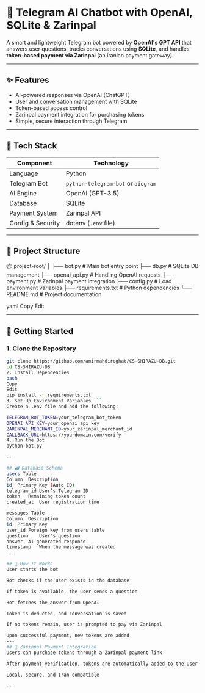 # 🤖 Telegram AI Chatbot with OpenAI, SQLite & Zarinpal

A smart and lightweight Telegram bot powered by **OpenAI's GPT API** that answers user questions, tracks conversations using **SQLite**, and handles **token-based payment via Zarinpal** (an Iranian payment gateway).

---

## ✨ Features

- AI-powered responses via OpenAI (ChatGPT)
- User and conversation management with SQLite
- Token-based access control
- Zarinpal payment integration for purchasing tokens
- Simple, secure interaction through Telegram

---

## 🧰 Tech Stack

| Component       | Technology           |
|----------------|----------------------|
| Language        | Python               |
| Telegram Bot    | `python-telegram-bot` or `aiogram` |
| AI Engine       | OpenAI (GPT-3.5)     |
| Database        | SQLite               |
| Payment System  | Zarinpal API         |
| Config & Security | dotenv (`.env` file) |

---

## 📁 Project Structure

📦 project-root/
│
├── bot.py # Main bot entry point
├── db.py # SQLite DB management
├── openai_api.py # Handling OpenAI requests
├── payment.py # Zarinpal payment integration
├── config.py # Load environment variables
├── requirements.txt # Python dependencies
└── README.md # Project documentation

yaml
Copy
Edit

---

## 🏁 Getting Started

### 1. Clone the Repository

```bash
git clone https://github.com/amirmahdireghat/CS-SHIRAZU-DB.git
cd CS-SHIRAZU-DB
2. Install Dependencies
bash
Copy
Edit
pip install -r requirements.txt
3. Set Up Environment Variables ```
Create a .env file and add the following:

TELEGRAM_BOT_TOKEN=your_telegram_bot_token
OPENAI_API_KEY=your_openai_api_key
ZARINPAL_MERCHANT_ID=your_zarinpal_merchant_id
CALLBACK_URL=https://yourdomain.com/verify
4. Run the Bot
python bot.py

---

## 🗃️ Database Schema
users Table
Column	Description
id	Primary Key (Auto ID)
telegram_id	User’s Telegram ID
token	Remaining token count
created_at	User registration time

messages Table
Column	Description
id	Primary Key
user_id	Foreign key from users table
question	User’s question
answer	AI-generated response
timestamp	When the message was created
---

## 🔁 How It Works
User starts the bot

Bot checks if the user exists in the database

If token is available, the user sends a question

Bot fetches the answer from OpenAI

Token is deducted, and conversation is saved

If no tokens remain, user is prompted to pay via Zarinpal

Upon successful payment, new tokens are added
---
## 💸 Zarinpal Payment Integration
Users can purchase tokens through a Zarinpal payment link

After payment verification, tokens are automatically added to the user’s account

Local, secure, and Iran-compatible

---
